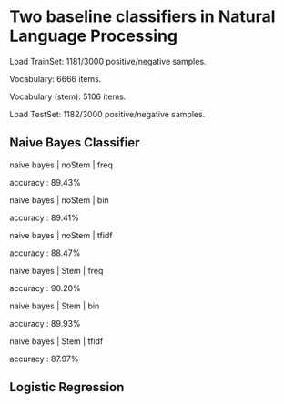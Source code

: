 # Two baseline classifiers in Natural Language Processing

Load TrainSet: 1181/3000 positive/negative samples.

Vocabulary: 6666 items.

Vocabulary (stem): 5106 items.

Load TestSet: 1182/3000 positive/negative samples.

## Naive Bayes Classifier

naive bayes | noStem | freq

accuracy : 89.43%

naive bayes | noStem | bin

accuracy : 89.41%

naive bayes | noStem | tfidf

accuracy : 88.47%

naive bayes | Stem | freq

accuracy : 90.20%

naive bayes | Stem | bin

accuracy : 89.93%

naive bayes | Stem | tfidf

accuracy : 87.97%

## Logistic Regression
